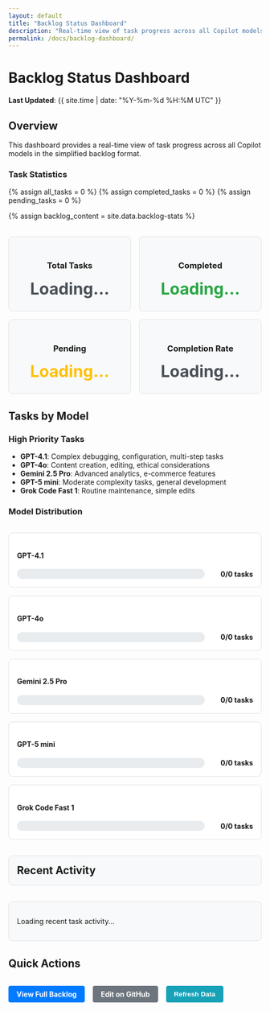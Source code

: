 ```yaml
---
layout: default
title: "Backlog Status Dashboard"
description: "Real-time view of task progress across all Copilot models"
permalink: /docs/backlog-dashboard/
---
```


# Backlog Status Dashboard

**Last Updated**: {{ site.time | date: "%Y-%m-%d %H:%M UTC" }}

## Overview

This dashboard provides a real-time view of task progress across all Copilot models in the simplified backlog format.

### Task Statistics

{% assign all_tasks = 0 %}
{% assign completed_tasks = 0 %}
{% assign pending_tasks = 0 %}

<!-- Read and parse the backlog file -->
{% assign backlog_content = site.data.backlog-stats %}

<div class="stats-grid">
  <div class="stat-card">
    <h3>Total Tasks</h3>
    <div class="stat-number" id="total-tasks">Loading...</div>
  </div>
  <div class="stat-card">
    <h3>Completed</h3>
    <div class="stat-number completed" id="completed-tasks">Loading...</div>
  </div>
  <div class="stat-card">
    <h3>Pending</h3>
    <div class="stat-number pending" id="pending-tasks">Loading...</div>
  </div>
  <div class="stat-card">
    <h3>Completion Rate</h3>
    <div class="stat-number" id="completion-rate">Loading...</div>
  </div>
</div>

## Tasks by Model

### High Priority Tasks
- **GPT-4.1**: Complex debugging, configuration, multi-step tasks
- **GPT-4o**: Content creation, editing, ethical considerations  
- **Gemini 2.5 Pro**: Advanced analytics, e-commerce features
- **GPT-5 mini**: Moderate complexity tasks, general development
- **Grok Code Fast 1**: Routine maintenance, simple edits

### Model Distribution

<div class="model-stats">
  <div class="model-card">
    <h4>GPT-4.1</h4>
    <div class="model-progress">
      <div class="progress-bar">
        <div class="progress-fill gpt4" style="width: 0%" id="gpt4-progress"></div>
      </div>
      <span class="progress-text" id="gpt4-text">0/0 tasks</span>
    </div>
  </div>
  
  <div class="model-card">
    <h4>GPT-4o</h4>
    <div class="model-progress">
      <div class="progress-bar">
        <div class="progress-fill gpt4o" style="width: 0%" id="gpt4o-progress"></div>
      </div>
      <span class="progress-text" id="gpt4o-text">0/0 tasks</span>
    </div>
  </div>
  
  <div class="model-card">
    <h4>Gemini 2.5 Pro</h4>
    <div class="model-progress">
      <div class="progress-bar">
        <div class="progress-fill gemini" style="width: 0%" id="gemini-progress"></div>
      </div>
      <span class="progress-text" id="gemini-text">0/0 tasks</span>
    </div>
  </div>
  
  <div class="model-card">
    <h4>GPT-5 mini</h4>
    <div class="model-progress">
      <div class="progress-bar">
        <div class="progress-fill gpt5" style="width: 0%" id="gpt5-progress"></div>
      </div>
      <span class="progress-text" id="gpt5-text">0/0 tasks</span>
    </div>
  </div>
  
  <div class="model-card">
    <h4>Grok Code Fast 1</h4>
    <div class="model-progress">
      <div class="progress-bar">
        <div class="progress-fill grok" style="width: 0%" id="grok-progress"></div>
      </div>
      <span class="progress-text" id="grok-text">0/0 tasks</span>
    </div>
  </div>
</div>

## Recent Activity

<div id="recent-activity">
  <p>Loading recent task activity...</p>
</div>

## Quick Actions

<div class="action-buttons">
  <a href="/docs/backlog-all/" class="btn btn-primary">View Full Backlog</a>
  <a href="https://github.com/maciejjankowski/evil1.org/blob/main/_docs/backlog-all.md" class="btn btn-secondary">Edit on GitHub</a>
  <button onclick="refreshDashboard()" class="btn btn-accent">Refresh Data</button>
</div>

<script>
// Dashboard JavaScript for real-time updates
async function loadBacklogStats() {
  try {
    // Fetch the backlog file and parse task statistics
    const response = await fetch('/docs/backlog-all.md');
    if (!response.ok) {
      // Fallback to GitHub raw if local fetch fails
      const githubResponse = await fetch('https://raw.githubusercontent.com/maciejjankowski/evil1.org/main/_docs/backlog-all.md');
      const content = await githubResponse.text();
      parseBacklogContent(content);
    } else {
      const content = await response.text();
      parseBacklogContent(content);
    }
  } catch (error) {
    console.error('Error loading backlog:', error);
    displayError();
  }
}

function parseBacklogContent(content) {
  const lines = content.split('\n');
  const stats = {
    total: 0,
    completed: 0,
    pending: 0,
    models: {
      'GPT-4.1': {completed: 0, total: 0},
      'GPT-4o': {completed: 0, total: 0},
      'Gemini 2.5 Pro': {completed: 0, total: 0},
      'GPT-5 mini': {completed: 0, total: 0},
      'Grok Code Fast 1': {completed: 0, total: 0}
    }
  };
  
  lines.forEach(line => {
    if (line.match(/^\[[ x]\] \|/)) {
      stats.total++;
      const isCompleted = line.startsWith('[x]');
      if (isCompleted) {
        stats.completed++;
      } else {
        stats.pending++;
      }
      
      // Extract model name
      const modelMatch = line.match(/\| (GPT-4\.1|GPT-4o|Gemini 2\.5 Pro|GPT-5 mini|Grok Code Fast 1) \|/);
      if (modelMatch) {
        const model = modelMatch[1];
        stats.models[model].total++;
        if (isCompleted) {
          stats.models[model].completed++;
        }
      }
    }
  });
  
  updateDashboard(stats);
}

function updateDashboard(stats) {
  // Update main statistics
  document.getElementById('total-tasks').textContent = stats.total;
  document.getElementById('completed-tasks').textContent = stats.completed;
  document.getElementById('pending-tasks').textContent = stats.pending;
  
  const completionRate = stats.total > 0 ? Math.round((stats.completed / stats.total) * 100) : 0;
  document.getElementById('completion-rate').textContent = completionRate + '%';
  
  // Update model statistics
  Object.entries(stats.models).forEach(([model, data]) => {
    const modelKey = model.toLowerCase().replace(/[^a-z0-9]/g, '');
    const progressElement = document.getElementById(modelKey + '-progress');
    const textElement = document.getElementById(modelKey + '-text');
    
    if (progressElement && textElement) {
      const percentage = data.total > 0 ? Math.round((data.completed / data.total) * 100) : 0;
      progressElement.style.width = percentage + '%';
      textElement.textContent = `${data.completed}/${data.total} tasks`;
    }
  });
}

function displayError() {
  document.getElementById('total-tasks').textContent = 'Error';
  document.getElementById('completed-tasks').textContent = 'Error';
  document.getElementById('pending-tasks').textContent = 'Error';
  document.getElementById('completion-rate').textContent = 'Error';
}

function refreshDashboard() {
  loadBacklogStats();
}

// Load dashboard on page load
document.addEventListener('DOMContentLoaded', loadBacklogStats);

// Auto-refresh every 5 minutes
setInterval(loadBacklogStats, 5 * 60 * 1000);
</script>

<style>
.stats-grid {
  display: grid;
  grid-template-columns: repeat(auto-fit, minmax(200px, 1fr));
  gap: 1rem;
  margin: 2rem 0;
}

.stat-card {
  background: #f8f9fa;
  border: 1px solid #dee2e6;
  border-radius: 8px;
  padding: 1.5rem;
  text-align: center;
}

.stat-number {
  font-size: 2rem;
  font-weight: bold;
  color: #495057;
}

.stat-number.completed {
  color: #28a745;
}

.stat-number.pending {
  color: #ffc107;
}

.model-stats {
  display: grid;
  gap: 1rem;
  margin: 2rem 0;
}

.model-card {
  background: #fff;
  border: 1px solid #dee2e6;
  border-radius: 8px;
  padding: 1rem;
}

.model-progress {
  display: flex;
  align-items: center;
  gap: 1rem;
}

.progress-bar {
  flex: 1;
  height: 20px;
  background: #e9ecef;
  border-radius: 10px;
  overflow: hidden;
}

.progress-fill {
  height: 100%;
  transition: width 0.3s ease;
}

.progress-fill.gpt4 { background: #007bff; }
.progress-fill.gpt4o { background: #28a745; }
.progress-fill.gemini { background: #dc3545; }
.progress-fill.gpt5 { background: #ffc107; }
.progress-fill.grok { background: #6f42c1; }

.progress-text {
  font-weight: bold;
  min-width: 80px;
  text-align: right;
}

.action-buttons {
  display: flex;
  gap: 1rem;
  margin: 2rem 0;
  flex-wrap: wrap;
}

.btn {
  padding: 0.5rem 1rem;
  border: none;
  border-radius: 4px;
  text-decoration: none;
  font-weight: bold;
  cursor: pointer;
  transition: background-color 0.2s;
}

.btn-primary {
  background: #007bff;
  color: white;
}

.btn-secondary {
  background: #6c757d;
  color: white;
}

.btn-accent {
  background: #17a2b8;
  color: white;
}

.btn:hover {
  opacity: 0.9;
}

#recent-activity {
  background: #f8f9fa;
  border: 1px solid #dee2e6;
  border-radius: 8px;
  padding: 1rem;
  margin: 2rem 0;
}
</style>
